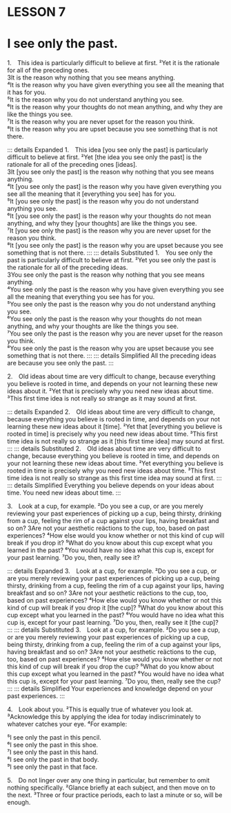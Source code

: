 # LESSON 7

# I see only the past.

<a name=w-pi-7-1></a>1.&emsp;This idea is particularly difficult to believe at first. ²Yet it is the rationale for all of the preceding ones.  
<span class=lineindent>3It</span> is the reason why nothing that you see means anything.  
<span class=lineindent>⁴It</span> is the reason why you have given everything you see all the meaning that it has for you.  
<span class=lineindent>⁵It</span> is the reason why you do not understand anything you see.  
<span class=lineindent>⁶It</span> is the reason why your thoughts do not mean anything, and why they are like the things you see.  
<span class=lineindent>⁷It</span> is the reason why you are never upset for the reason you think.  
<span class=lineindent>⁸It</span> is the reason why you are upset because you see something that is not there.


::: details Expanded
1.&emsp;This idea [you see only the past] is particularly difficult to believe at first. ²Yet [the idea you see only the past] is the rationale for all of the preceding ones [ideas].  
<span class=lineindent>3It</span> [you see only the past] is the reason why nothing that you see means anything.  
<span class=lineindent>⁴It</span> [you see only the past] is the reason why you have given everything you see all the meaning that it [everything you see] has for you.  
<span class=lineindent>⁵It</span> [you see only the past] is the reason why you do not understand anything you see.  
<span class=lineindent>⁶It</span> [you see only the past] is the reason why your thoughts do not mean anything, and why they [your thoughts] are like the things you see.  
<span class=lineindent>⁷It</span> [you see only the past] is the reason why you are never upset for the reason you think.  
<span class=lineindent>⁸It</span> [you see only the past] is the reason why you are upset because you see something that is not there.
:::
::: details Substituted
1.&emsp;You see only the past is particularly difficult to believe at first. ²Yet you see only the past is the rationale for all of the preceding ideas.  
<span class=lineindent>3You</span> see only the past is the reason why nothing that you see means anything.  
<span class=lineindent>⁴You</span> see only the past is the reason why you have given everything you see all the meaning that everything you see has for you.  
<span class=lineindent>⁵You</span> see only the past is the reason why you do not understand anything you see.  
<span class=lineindent>⁶You</span> see only the past is the reason why your thoughts do not mean anything, and why your thoughts are like the things you see.  
<span class=lineindent>⁷You</span> see only the past is the reason why you are never upset for the reason you think.  
<span class=lineindent>⁸You</span> see only the past is the reason why you are upset because you see something that is not there.
:::
::: details Simplified
All the preceding ideas are because you see only the past.
:::


<a name=w-pi-7-2></a>2.&emsp;Old ideas about time are very difficult to change, because everything you believe is rooted in time, and depends on your not learning these new ideas about it. ²Yet that is precisely why you need new ideas about time. ³This first time idea is not really so strange as it may sound at first.


::: details Expanded
2.&emsp;Old ideas about time are very difficult to change, because everything you believe is rooted in time, and depends on your not learning these new ideas about it [time]. ²Yet that [everything you believe is rooted in time] is precisely why you need new ideas about time. ³This first time idea is not really so strange as it [this first time idea] may sound at first.
:::
::: details Substituted
2.&emsp;Old ideas about time are very difficult to change, because everything you believe is rooted in time, and depends on your not learning these new ideas about time. ²Yet everything you believe is rooted in time is precisely why you need new ideas about time. ³This first time idea is not really so strange as this first time idea may sound at first.
:::
::: details Simplified
Everything you believe depends on your ideas about time. You need new ideas about time.
:::


<a name=w-pi-7.3></a>3.&emsp;Look at a cup, for example. ²Do you see a cup, or are you merely reviewing your past experiences of picking up a cup, being thirsty, drinking from a cup, feeling the rim of a cup against your lips, having breakfast and so on? 3Are not your aesthetic reäctions to the cup, too, based on past experiences? ⁴How else would you know whether or not this kind of cup will break if you drop it? ⁵What do you know about this cup except what you learned in the past? ⁶You would have no idea what this cup is, except for your past learning. ⁷Do you, then, really see it?


::: details Expanded
3.&emsp;Look at a cup, for example. ²Do you see a cup, or are you merely reviewing your past experiences of picking up a cup, being thirsty, drinking from a cup, feeling the rim of a cup against your lips, having breakfast and so on? 3Are not your aesthetic reäctions to the cup, too, based on past experiences? ⁴How else would you know whether or not this kind of cup will break if you drop it [the cup]? ⁵What do you know about this cup except what you learned in the past? ⁶You would have no idea what this cup is, except for your past learning. ⁷Do you, then, really see it [the cup]?
:::
::: details Substituted
3.&emsp;Look at a cup, for example. ²Do you see a cup, or are you merely reviewing your past experiences of picking up a cup, being thirsty, drinking from a cup, feeling the rim of a cup against your lips, having breakfast and so on? 3Are not your aesthetic reäctions to the cup, too, based on past experiences? ⁴How else would you know whether or not this kind of cup will break if you drop the cup? ⁵What do you know about this cup except what you learned in the past? ⁶You would have no idea what this cup is, except for your past learning. ⁷Do you, then, really see the cup?
:::
::: details Simplified
Your experiences and knowledge depend on your past experiences.
:::


<a name=w-pi-7-4></a>4.&emsp;Look about you. ²This is equally true of whatever you look at. ³Acknowledge this by applying the idea for today indiscriminately to whatever catches your eye. ⁴For example:

<div class="indented italic">

⁵I see only the past in this pencil.  
⁶I see only the past in this shoe.  
⁷I see only the past in this hand.  
⁸I see only the past in that body.  
⁹I see only the past in that face.

</div>

<a name=w-pi-7-5></a>5.&emsp;Do not linger over any one thing in particular, but remember to omit nothing specifically. ²Glance briefly at each subject, and then move on to the next. ³Three or four practice periods, each to last a minute or so, will be enough.